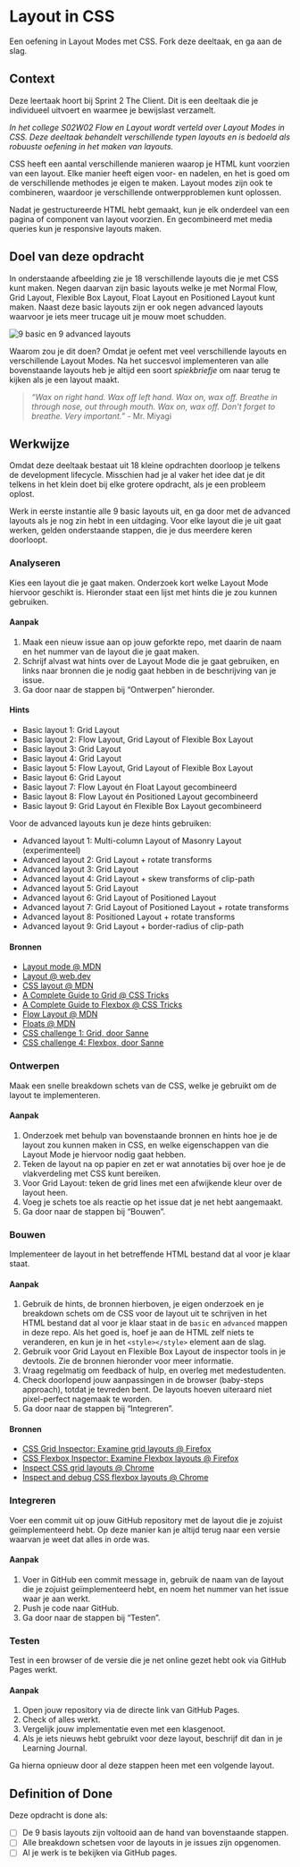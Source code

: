 
# Layout in CSS

Een oefening in Layout Modes met CSS. Fork deze deeltaak, en ga aan de slag.

## Context

Deze leertaak hoort bij Sprint 2 The Client. Dit is een deeltaak die je individueel uitvoert en waarmee je bewijslast verzamelt.

_In het college _S02W02 Flow en Layout_ wordt verteld over Layout Modes in CSS. Deze deeltaak behandelt verschillende typen layouts en is bedoeld als robuuste oefening in het maken van layouts._

CSS heeft een aantal verschillende manieren waarop je HTML kunt voorzien van een layout. Elke manier heeft eigen voor- en nadelen, en het is goed om de verschillende methodes je eigen te maken. Layout modes zijn ook te combineren, waardoor je verschillende ontwerpproblemen kunt oplossen.

Nadat je gestructureerde HTML hebt gemaakt, kun je elk onderdeel van een pagina of component van layout voorzien. En gecombineerd met media queries kun je responsive layouts maken.


## Doel van deze opdracht

In onderstaande afbeelding zie je 18 verschillende layouts die je met CSS kunt maken. Negen daarvan zijn basic layouts welke je met Normal Flow, Grid Layout, Flexible Box Layout, Float Layout en Positioned Layout kunt maken. Naast deze basic layouts zijn er ook negen advanced layouts waarvoor je iets meer trucage uit je mouw moet schudden.

![9 basic en 9 advanced layouts](../assets/layouts.png)

Waarom zou je dit doen? Omdat je oefent met veel verschillende layouts en verschillende Layout Modes. Na het succesvol implementeren van alle bovenstaande layouts heb je altijd een soort *spiekbriefje* om naar terug te kijken als je een layout maakt.

> *“Wax on right hand. Wax off left hand. Wax on, wax off. Breathe in through nose, out through mouth. Wax on, wax off. Don't forget to breathe. Very important.”* - Mr. Miyagi


## Werkwijze

Omdat deze deeltaak bestaat uit 18 kleine opdrachten doorloop je telkens de development lifecycle. Misschien had je al vaker het idee dat je dit telkens in het klein doet bij elke grotere opdracht, als je een probleem oplost.

Werk in eerste instantie alle 9 basic layouts uit, en ga door met de advanced layouts als je nog zin hebt in een uitdaging. Voor elke layout die je uit gaat werken, gelden onderstaande stappen, die je dus meerdere keren doorloopt.


### Analyseren

Kies een layout die je gaat maken. Onderzoek kort welke Layout Mode hiervoor geschikt is. Hieronder staat een lijst met hints die je zou kunnen gebruiken.

#### Aanpak

1. Maak een nieuw issue aan op jouw geforkte repo, met daarin de naam en het nummer van de layout die je gaat maken.
2. Schrijf alvast wat hints over de Layout Mode die je gaat gebruiken, en links naar bronnen die je nodig gaat hebben in de beschrijving van je issue.
3. Ga door naar de stappen bij “Ontwerpen” hieronder.

#### Hints

- Basic layout 1: Grid Layout
- Basic layout 2: Flow Layout, Grid Layout of Flexible Box Layout
- Basic layout 3: Grid Layout
- Basic layout 4: Grid Layout
- Basic layout 5: Flow Layout, Grid Layout of Flexible Box Layout
- Basic layout 6: Grid Layout
- Basic layout 7: Flow Layout én Float Layout gecombineerd
- Basic layout 8: Flow Layout én Positioned Layout gecombineerd
- Basic layout 9: Grid Layout én Flexible Box Layout gecombineerd

Voor de advanced layouts kun je deze hints gebruiken:

- Advanced layout 1: Multi-column Layout of Masonry Layout (experimenteel)
- Advanced layout 2: Grid Layout + rotate transforms
- Advanced layout 3: Grid Layout
- Advanced layout 4: Grid Layout + skew transforms of clip-path
- Advanced layout 5: Grid Layout
- Advanced layout 6: Grid Layout of Positioned Layout
- Advanced layout 7: Grid Layout of Positioned Layout + rotate transforms
- Advanced layout 8: Positioned Layout + rotate transforms
- Advanced layout 9: Grid Layout + border-radius of clip-path

#### Bronnen

- [Layout mode @ MDN](https://developer.mozilla.org/en-US/docs/Web/CSS/Layout_mode)
- [Layout @ web.dev](https://web.dev/learn/css/layout/)
- [CSS layout @ MDN](https://developer.mozilla.org/en-US/docs/Learn/CSS/CSS_layout)
- [A Complete Guide to Grid @ CSS Tricks](https://css-tricks.com/snippets/css/complete-guide-grid/)
- [A Complete Guide to Flexbox @ CSS Tricks](https://css-tricks.com/snippets/css/a-guide-to-flexbox/)
- [Flow Layout @ MDN](https://developer.mozilla.org/en-US/docs/Web/CSS/CSS_flow_layout)
- [Floats @ MDN](https://developer.mozilla.org/en-US/docs/Learn/CSS/CSS_layout/Floats)
- [CSS challenge 1: Grid, door Sanne](https://github.com/fdnd-task/css-challenges/blob/main/docs/challenge_grid.md)
- [CSS challenge 4: Flexbox, door Sanne](https://github.com/fdnd-task/css-challenges/blob/main/docs/challenge_flexbox.md)


### Ontwerpen

Maak een snelle breakdown schets van de CSS, welke je gebruikt om de layout te implementeren.

#### Aanpak

1. Onderzoek met behulp van bovenstaande bronnen en hints hoe je de layout zou kunnen maken in CSS, en welke eigenschappen van die Layout Mode je hiervoor nodig gaat hebben.
2. Teken de layout na op papier en zet er wat annotaties bij over hoe je de vlakverdeling met CSS kunt bereiken. 
3. Voor Grid Layout: teken de grid lines met een afwijkende kleur over de layout heen.
4. Voeg je schets toe als reactie op het issue dat je net hebt aangemaakt.
5. Ga door naar de stappen bij “Bouwen”.


### Bouwen

Implementeer de layout in het betreffende HTML bestand dat al voor je klaar staat.

#### Aanpak

1. Gebruik de hints, de bronnen hierboven, je eigen onderzoek en je breakdown schets om de CSS voor de layout uit te schrijven in het HTML bestand dat al voor je klaar staat in de `basic` en `advanced` mappen in deze repo. Als het goed is, hoef je aan de HTML zelf niets te veranderen, en kun je in het `<style></style>` element aan de slag.
2. Gebruik voor Grid Layout en Flexible Box Layout de inspector tools in je devtools. Zie de bronnen hieronder voor meer informatie.
3. Vraag regelmatig om feedback of hulp, en overleg met medestudenten.
4. Check doorlopend jouw aanpassingen in de browser (baby-steps approach), totdat je tevreden bent. De layouts hoeven uiteraard niet pixel-perfect nagemaak te worden.
5. Ga door naar de stappen bij “Integreren”.

#### Bronnen

- [CSS Grid Inspector: Examine grid layouts @ Firefox](https://firefox-source-docs.mozilla.org/devtools-user/page_inspector/how_to/examine_grid_layouts/index.html)
- [CSS Flexbox Inspector: Examine Flexbox layouts @ Firefox](https://firefox-source-docs.mozilla.org/devtools-user/page_inspector/how_to/examine_flexbox_layouts/index.html)
- [Inspect CSS grid layouts @ Chrome](https://developer.chrome.com/docs/devtools/css/grid)
- [Inspect and debug CSS flexbox layouts @ Chrome](https://developer.chrome.com/docs/devtools/css/flexbox/)


### Integreren

Voer een commit uit op jouw GitHub repository met de layout die je zojuist geïmplementeerd hebt. Op deze manier kan je altijd terug naar een versie waarvan je weet dat alles in orde was.

#### Aanpak

1. Voer in GitHub een commit message in, gebruik de naam van de layout die je zojuist geïmplementeerd hebt, en noem het nummer van het issue waar je aan werkt.
2. Push je code naar GitHub.
3. Ga door naar de stappen bij “Testen”.


### Testen

Test in een browser of de versie die je net online gezet hebt ook via GitHub Pages werkt.

#### Aanpak

1. Open jouw repository via de directe link van GitHub Pages.
2. Check of alles werkt.
3. Vergelijk jouw implementatie even met een klasgenoot.
4. Als je iets nieuws hebt gebruikt voor deze layout, beschrijf dit dan in je Learning Journal.

Ga hierna opnieuw door al deze stappen heen met een volgende layout.


## Definition of Done

Deze opdracht is done als:

- [ ] De 9 basis layouts zijn voltooid aan de hand van bovenstaande stappen.
- [ ] Alle breakdown schetsen voor de layouts in je issues zijn opgenomen.
- [ ] Al je werk is te bekijken via GitHub pages.
